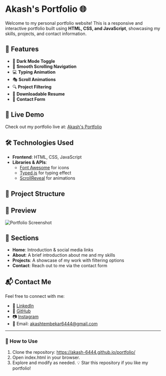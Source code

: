 # Akash's Portfolio 🌐

Welcome to my personal portfolio website! This is a responsive and interactive portfolio built using **HTML, CSS, and JavaScript**, showcasing my skills, projects, and contact information.

## 📌 Features

- 🌙 **Dark Mode Toggle**
- 📜 **Smooth Scrolling Navigation**
- 💻 **Typing Animation**
- 🎭 **Scroll Animations**
- 🔍 **Project Filtering**
- 📝 **Downloadable Resume**
- 📩 **Contact Form**

## 🚀 Live Demo

Check out my portfolio live at: [Akash's Portfolio](https://akash-6444.github.io/portfolio/)

## 🛠 Technologies Used

- **Frontend**: HTML, CSS, JavaScript
- **Libraries & APIs**: 
  - [Font Awesome](https://cdnjs.com/libraries/font-awesome) for icons
  - [Typed.js](https://github.com/mattboldt/typed.js/) for typing effect
  - [ScrollReveal](https://scrollrevealjs.org/) for animations

## 📁 Project Structure



## 📸 Preview

![Portfolio Screenshot](screenshot.png)

## 📜 Sections

- **Home**: Introduction & social media links
- **About**: A brief introduction about me and my skills
- **Projects**: A showcase of my work with filtering options
- **Contact**: Reach out to me via the contact form

## 📬 Contact Me

Feel free to connect with me:

- 💼 [LinkedIn](https://www.linkedin.com/in/akash-tembekar-577274254/)
- 🐙 [GitHub](https://github.com/akash-6444)
- 📷 [Instagram](https://www.instagram.com/akash_tembekar_/)
- 📧 Email: akashtembekar6444@gmail.com

---

### 📢 How to Use

1. Clone the repository:
     https://akash-6444.github.io/portfolio/
2. Open index.html in your browser.
3. Explore and modify as needed.
💡 Star this repository if you like my portfolio!
